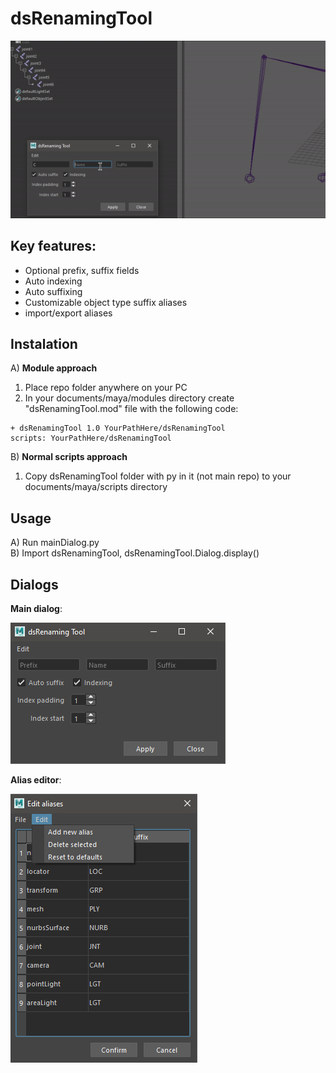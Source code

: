 # dsRenamingTool
![Renaming](docs/images/renamingAction.gif)

## Key features:
- Optional prefix, suffix fields
- Auto indexing
- Auto suffixing
- Customizable object type suffix aliases
- import/export aliases

## Instalation
A) **Module approach** <br>
1) Place repo folder anywhere on your PC <br>
2) In your documents/maya/modules directory create "dsRenamingTool.mod" file with the following code:
```
+ dsRenamingTool 1.0 YourPathHere/dsRenamingTool
scripts: YourPathHere/dsRenamingTool
```

B) **Normal scripts approach**<br>
1) Copy dsRenamingTool folder with py in it (not main repo) to your documents/maya/scripts directory

## Usage
A) Run mainDialog.py<br>
B) Import dsRenamingTool, dsRenamingTool.Dialog.display()

## Dialogs
**Main dialog**:

![Preview](docs/images/mainDialog.png)



**Alias editor**:

![Suffix aliases editor](docs/images/aliasesDialog.png)
